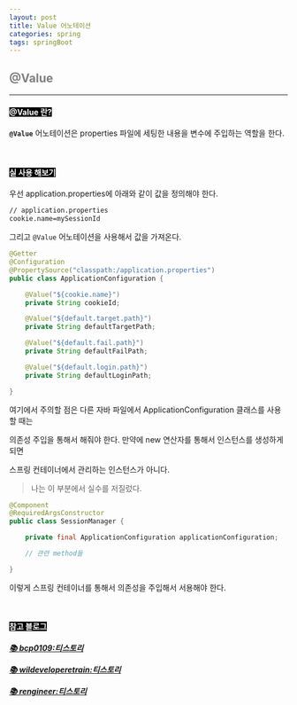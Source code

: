 ```yaml
---
layout: post
title: Value 어노테이션
categories: spring
tags: springBoot
---
```


## <span style="color:gray">@Value</span>

---

#### <span style="background-color:black; color:white">@Value 란?</span>

**`@Value`** 어노테이션은 properties 파일에 세팅한 내용을 변수에 주입하는 역할을 한다.

<br>

#### <span style="background-color:black; color:white">실 사용 해보기</span>

우선 application.properties에 아래와 같이 값을 정의해야 한다.

```txt
// application.properties
cookie.name=mySessionId
```

그리고 `@Value` 어노테이션을 사용해서 값을 가져온다.

```java
@Getter
@Configuration
@PropertySource("classpath:/application.properties")
public class ApplicationConfiguration {

    @Value("${cookie.name}")
    private String cookieId;

    @Value("${default.target.path}")
    private String defaultTargetPath;

    @Value("${default.fail.path}")
    private String defaultFailPath;

    @Value("${default.login.path}")
    private String defaultLoginPath;

}
```

여기에서 주의할 점은 다른 자바 파일에서 ApplicationConfiguration 클래스를 사용할 때는 

의존성 주입을 통해서 해줘야 한다. 만약에 new 연산자를 통해서 인스턴스를 생성하게 되면 

스프링 컨테이너에서 관리하는 인스턴스가 아니다. 

> 나는 이 부분에서 실수를 저질렀다.

```java
@Component
@RequiredArgsConstructor
public class SessionManager {

    private final ApplicationConfiguration applicationConfiguration;

    // 관련 method들

}
```

이렇게 스프링 컨테이너를 통해서 의존성을 주입해서 서용해야 한다.

<br>

#### <span style="background-color:black; color:white">참고 블로그</span>

***<a href="https://bcp0109.tistory.com/227" target="_blank">📚 bcp0109:티스토리</a>***

***<a href="https://wildeveloperetrain.tistory.com/143" target="_blank">📚 wildeveloperetrain:티스토리</a>***

***<a href="https://rengineer.tistory.com/43" target="_blank">📚 rengineer:티스토리</a>***